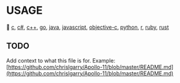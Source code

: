 # USAGE

🎌
[c][c],
[c#][c#],
[c++][c++],
[go][go],
[java][java],
[javascript][javascript],
[objective-c][objective-c],
[python][python],
[r][r],
[ruby][ruby],
[rust][rust]

[c]:/code/c/USAGE.md
[c#]:/code/c#/USAGE.md
[c++]:/code/c++/USAGE.md
[go]:/code/go/USAGE.md
[java]:/code/java/USAGE.md
[javascript]:/code/javascript/USAGE.md
[objective-c]:/code/objective-c/USAGE.md
[python]:/code/python/USAGE.md
[r]:/code/r/USAGE.md
[ruby]:/code/ruby/USAGE.md
[rust]:/code/rust/USAGE.md

## TODO

Add context to what this file is for. Example:
[https://github.com/chrislgarry/Apollo-11/blob/master/README.md](https://github.com/chrislgarry/Apollo-11/blob/master/README.md)
